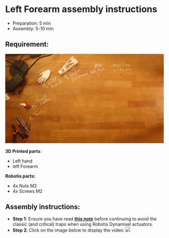 # Left Forearm assembly instructions

- Preparation: 5 min
- Assembly: 5-10 min

## Requirement:
![](../img/left_forearm_assembly_BOM.jpg)

**3D Printed parts**:
- Left hand
- left Forearm


**Robotis parts:**
- 4x Nuts M2
- 4x Screws M2

## Assembly instructions:

- **Step 1:** Ensure you have read [**this note**](//github.com/poppy-project/Robotis-library/blob/master/doc/en/robotis_tricks.md) before continuing to avoid the classic (and critical) traps when using Robotis Dynamixel actuators.
- **Step 2**: Click on the image below to display the video:
[![](http://img.youtube.com/vi/5FsPgEt4cfA/0.jpg)](http://youtu.be/5FsPgEt4cfA)
